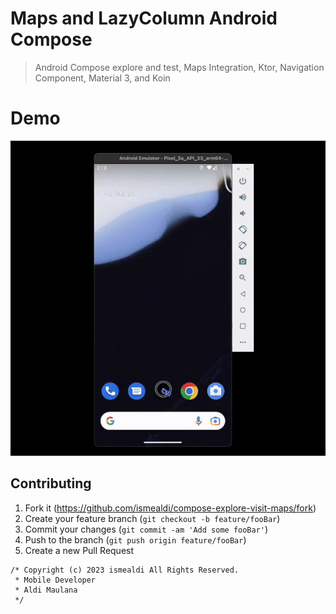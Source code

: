 # Maps and LazyColumn Android Compose
> Android Compose explore and test, Maps Integration, Ktor, Navigation Component, Material 3, and Koin

# Demo

![](https://github.com/ismealdi/compose-explore-visit-maps/blob/main/demo.gif)


## Contributing
1. Fork it (<https://github.com/ismealdi/compose-explore-visit-maps/fork>)
2. Create your feature branch (`git checkout -b feature/fooBar`)
3. Commit your changes (`git commit -am 'Add some fooBar'`)
4. Push to the branch (`git push origin feature/fooBar`)
5. Create a new Pull Request

```
/* Copyright (c) 2023 ismealdi All Rights Reserved.
 * Mobile Developer
 * Aldi Maulana 
 */

```
